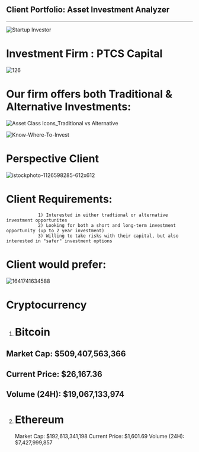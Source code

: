 ## Client Portfolio: Asset Investment Analyzer

---
![Startup Investor](https://github.com/shahp630/Project2/assets/133065460/ae6b6677-163e-46ac-80ca-57ff8cac3111)


# Investment Firm : PTCS Capital 

![126](https://github.com/shahp630/Project2/assets/133065460/960a83f6-28a2-4080-8171-37643b17b952)  

# Our firm offers both Traditional & Alternative Investments:

![Asset Class Icons_Traditional vs Alternative](https://github.com/shahp630/Project2/assets/133065460/eb343734-98b5-42ae-be0e-052109a66bf1)

![Know-Where-To-Invest](https://github.com/shahp630/Project2/assets/133065460/973e7540-d329-4bcc-bfab-91584422df1d)

# Perspective Client

![istockphoto-1126598285-612x612](https://github.com/shahp630/Project2/assets/133065460/50fe28c2-7c8f-40e5-91f7-34cd69541df5)

# Client Requirements:

                1) Interested in either tradtional or alternative investment opportunites
                2) Looking for both a short and long-term investment opportunity (up to 2 year investment)
                3) Willing to take risks with their capital, but also interested in "safer" investment options

# Client would prefer:

![1641741634588](https://github.com/shahp630/Project2/assets/133065460/43f0bfc8-3eb7-4f6d-a574-05cf4159d263)

# Cryptocurrency                            

  1) # Bitcoin                                                                

   ##   Market Cap: $509,407,563,366
   ##   Current Price: $26,167.36
   ##   Volume (24H): $19,067,133,974

  2) # Ethereum                                                                

      Market Cap: $192,613,341,198
      Current Price: $1,601.69
      Volume (24H): $7,427,999,857







      








